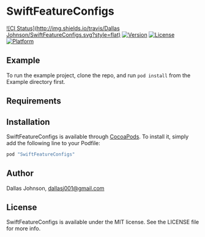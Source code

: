 # SwiftFeatureConfigs

[![CI Status](http://img.shields.io/travis/Dallas Johnson/SwiftFeatureConfigs.svg?style=flat)](https://travis-ci.org/dallasjohnson/SwiftFeatureConfigs)
[![Version](https://img.shields.io/cocoapods/v/SwiftFeatureConfigs.svg?style=flat)](http://cocoapods.org/pods/SwiftFeatureConfigs)
[![License](https://img.shields.io/cocoapods/l/SwiftFeatureConfigs.svg?style=flat)](http://cocoapods.org/pods/SwiftFeatureConfigs)
[![Platform](https://img.shields.io/cocoapods/p/SwiftFeatureConfigs.svg?style=flat)](http://cocoapods.org/pods/SwiftFeatureConfigs)

## Example

To run the example project, clone the repo, and run `pod install` from the Example directory first.

## Requirements

## Installation

SwiftFeatureConfigs is available through [CocoaPods](http://cocoapods.org). To install
it, simply add the following line to your Podfile:

```ruby
pod "SwiftFeatureConfigs"
```

## Author

Dallas Johnson, dallasj001@gmail.com

## License

SwiftFeatureConfigs is available under the MIT license. See the LICENSE file for more info.

